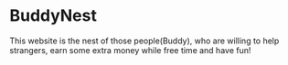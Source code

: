 # BuddyNest
This website is the nest of those people(Buddy), who are willing to help strangers, earn some extra money while free time and have fun!

